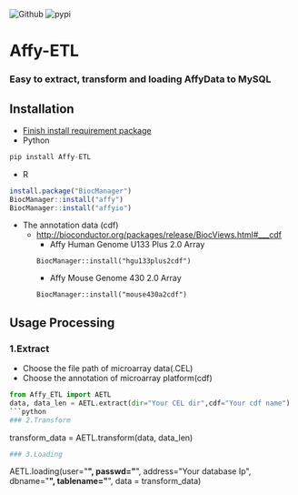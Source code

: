 ![Github](https://img.shields.io/github/license/dapingtai/Affy-ETL?style=for-the-badge)
![pypi](https://img.shields.io/pypi/v/Affy-ETL?style=for-the-badge)
# Affy-ETL
### Easy to extract, transform and loading AffyData to MySQL

## Installation
- [Finish install requirement package](https://github.com/dapingtai/Affy-ETL/blob/master/requirements.txt)
- Python
```python
pip install Affy-ETL
```
- R
```R
install.package("BiocManager")
BiocManager::install("affy")
BiocManager::install("affyio")
```
  * The annotation data (cdf)
    * http://bioconductor.org/packages/release/BiocViews.html#___cdf
      * Affy Human Genome U133 Plus 2.0 Array
      ```
      BiocManager::install("hgu133plus2cdf")
      ```
      * Affy Mouse Genome 430 2.0 Array
      ```
      BiocManager::install("mouse430a2cdf")
      ```
## Usage Processing

### 1.Extract
- Choose the file path of microarray data(.CEL) 
- Choose the annotation of microarray platform(cdf)
```python
from Affy_ETL import AETL
data, data_len = AETL.extract(dir="Your CEL dir",cdf="Your cdf name") 
```python
### 2.Transform
```
transform_data = AETL.transform(data, data_len)
```python
### 3.Loading
```
AETL.loading(user="****", passwd="****", address="Your database Ip", dbname="****", tablename="****", data = transform_data)
```

